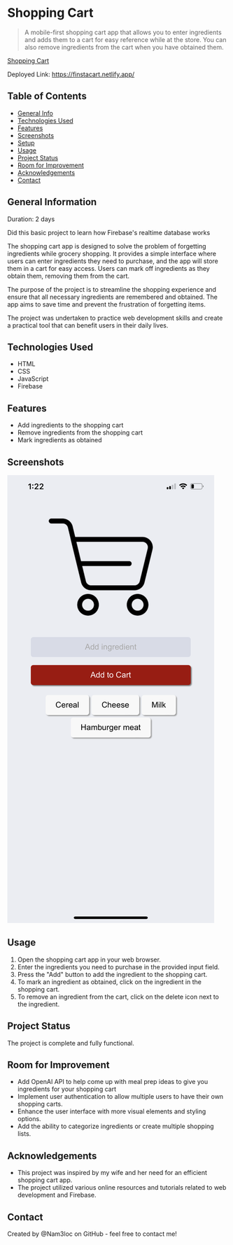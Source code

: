 # Shopping Cart

> A mobile-first shopping cart app that allows you to enter ingredients and adds them to a cart for easy reference while at the store. You can also remove ingredients from the cart when you have obtained them. 

[Shopping Cart](https://finstacart.netlify.app/)

Deployed Link: https://finstacart.netlify.app/

## Table of Contents
* [General Info](#general-information)
* [Technologies Used](#technologies-used)
* [Features](#features)
* [Screenshots](#screenshots)
* [Setup](#setup)
* [Usage](#usage)
* [Project Status](#project-status)
* [Room for Improvement](#room-for-improvement)
* [Acknowledgements](#acknowledgements)
* [Contact](#contact)

## General Information
Duration: 2 days

Did this basic project to learn how Firebase's realtime database works

The shopping cart app is designed to solve the problem of forgetting ingredients while grocery shopping. It provides a simple interface where users can enter ingredients they need to purchase, and the app will store them in a cart for easy access. Users can mark off ingredients as they obtain them, removing them from the cart.

The purpose of the project is to streamline the shopping experience and ensure that all necessary ingredients are remembered and obtained. The app aims to save time and prevent the frustration of forgetting items.

The project was undertaken to practice web development skills and create a practical tool that can benefit users in their daily lives.

## Technologies Used
- HTML
- CSS
- JavaScript
- Firebase

## Features
- Add ingredients to the shopping cart
- Remove ingredients from the shopping cart
- Mark ingredients as obtained

## Screenshots
<!-- Add screenshots if available -->
![Example screenshot](./assets/screenshot.png)

## Usage
1. Open the shopping cart app in your web browser.
2. Enter the ingredients you need to purchase in the provided input field.
3. Press the "Add" button to add the ingredient to the shopping cart.
4. To mark an ingredient as obtained, click on the ingredient in the shopping cart.
5. To remove an ingredient from the cart, click on the delete icon next to the ingredient.

## Project Status
The project is complete and fully functional.

## Room for Improvement
- Add OpenAI API to help come up with meal prep ideas to give you ingredients for your shopping cart
- Implement user authentication to allow multiple users to have their own shopping carts.
- Enhance the user interface with more visual elements and styling options.
- Add the ability to categorize ingredients or create multiple shopping lists.

## Acknowledgements
- This project was inspired by my wife and her need for an efficient shopping cart app.
- The project utilized various online resources and tutorials related to web development and Firebase.

## Contact
Created by @Nam3loc on GitHub - feel free to contact me!